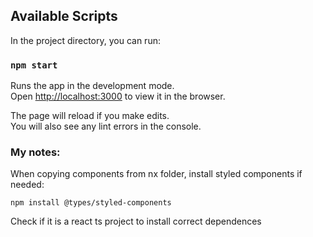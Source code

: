 

## Available Scripts

In the project directory, you can run:

### `npm start`

Runs the app in the development mode.\
Open [http://localhost:3000](http://localhost:3000) to view it in the browser.

The page will reload if you make edits.\
You will also see any lint errors in the console.


### My notes: 
When copying components from nx folder, install styled components if needed: 

```
npm install @types/styled-components
```

Check if it is a react ts project to install correct dependences